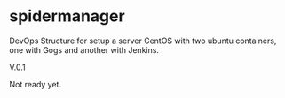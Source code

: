 # spidermanager

DevOps Structure for setup a server CentOS with two ubuntu containers, one with Gogs and another with Jenkins.


V.0.1

Not ready yet.
